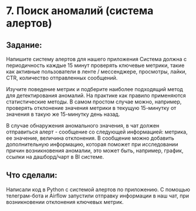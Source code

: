 # 7. Поиск аномалий (система алертов)

## Задание:
Напишите систему алертов для нашего приложения
Система должна с периодичность каждые 15 минут проверять ключевые метрики, такие как активные пользователи в ленте / мессенджере, просмотры, лайки, CTR, количество отправленных сообщений. 

Изучите поведение метрик и подберите наиболее подходящий метод для детектирования аномалий. На практике как правило применяются статистические методы. 
В самом простом случае можно, например, проверять отклонение значения метрики в текущую 15-минутку от значения в такую же 15-минутку день назад. 

В случае обнаружения аномального значения, в чат должен отправиться алерт - сообщение со следующей информацией: метрика, ее значение, величина отклонения.
В сообщение можно добавить дополнительную информацию, которая поможет при исследовании причин возникновения аномалии, это может быть, например,  график, ссылки на дашборд/чарт в BI системе.

## Что сделали:
Написали код в Python с системой алертов по приложению. С помощью телеграм-бота и Airflow запустили отправку информации в наш чат, при возникновении отклонения ключевых метрик.